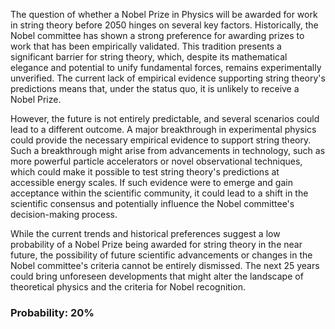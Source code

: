 The question of whether a Nobel Prize in Physics will be awarded for work in string theory before 2050 hinges on several key factors. Historically, the Nobel committee has shown a strong preference for awarding prizes to work that has been empirically validated. This tradition presents a significant barrier for string theory, which, despite its mathematical elegance and potential to unify fundamental forces, remains experimentally unverified. The current lack of empirical evidence supporting string theory's predictions means that, under the status quo, it is unlikely to receive a Nobel Prize.

However, the future is not entirely predictable, and several scenarios could lead to a different outcome. A major breakthrough in experimental physics could provide the necessary empirical evidence to support string theory. Such a breakthrough might arise from advancements in technology, such as more powerful particle accelerators or novel observational techniques, which could make it possible to test string theory's predictions at accessible energy scales. If such evidence were to emerge and gain acceptance within the scientific community, it could lead to a shift in the scientific consensus and potentially influence the Nobel committee's decision-making process.

While the current trends and historical preferences suggest a low probability of a Nobel Prize being awarded for string theory in the near future, the possibility of future scientific advancements or changes in the Nobel committee's criteria cannot be entirely dismissed. The next 25 years could bring unforeseen developments that might alter the landscape of theoretical physics and the criteria for Nobel recognition.

### Probability: 20%